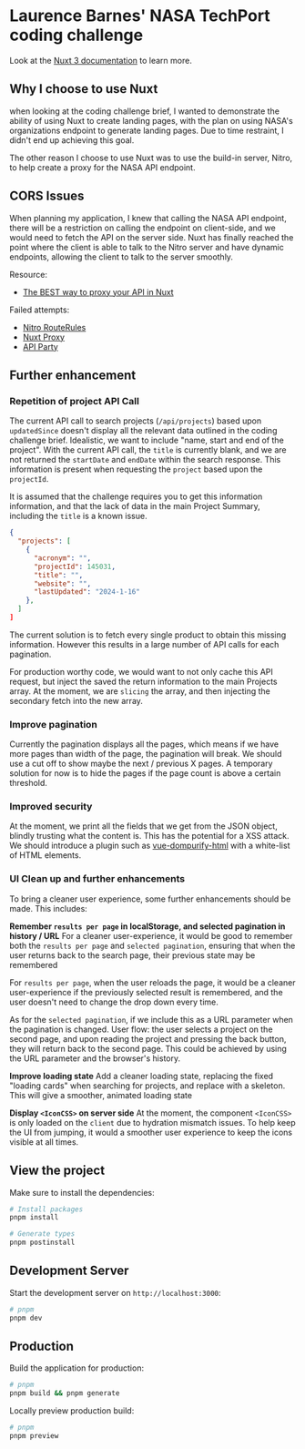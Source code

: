 # Laurence Barnes' NASA TechPort coding challenge

Look at the [Nuxt 3 documentation](https://nuxt.com/docs/getting-started/introduction) to learn more.

## Why I choose to use Nuxt

when looking at the coding challenge brief, I wanted to demonstrate the ability of using Nuxt to create landing pages, with the plan on using NASA's organizations endpoint to generate landing pages. Due to time restraint, I didn't end up achieving this goal.

The other reason I choose to use Nuxt was to use the build-in server, Nitro, to help create a proxy for the NASA API endpoint.

## CORS Issues

When planning my application, I knew that calling the NASA API endpoint, there will be a restriction on calling the endpoint on client-side, and we would need to fetch the API on the server side. Nuxt has finally reached the point where the client is able to talk to the Nitro server and have dynamic endpoints, allowing the client to talk to the server smoothly.

Resource:

- [The BEST way to proxy your API in Nuxt](https://www.youtube.com/watch?v=J4E5uYz5AY8)

Failed attempts:

- [Nitro RouteRules](https://nitro.unjs.io/config#routerules)
- [Nuxt Proxy](https://github.com/wobsoriano/nuxt-proxy)
- [API Party](https://nuxt.com/modules/api-party)

## Further enhancement

### Repetition of project API Call

The current API call to search projects (`/api/projects`) based upon `updatedSince` doesn't display all the relevant data outlined in the coding challenge brief. Idealistic, we want to include "name, start and end of the project". With the current API call, the `title` is currently blank, and we are not returned the `startDate` and `endDate` within the search response. This information is present when requesting the `project` based upon the `projectId`.

It is assumed that the challenge requires you to get this information information, and that the lack of data in the main Project Summary, including the `title` is a known issue.

```json
{
  "projects": [
    {
      "acronym": "",
      "projectId": 145031,
      "title": "",
      "website": "",
      "lastUpdated": "2024-1-16"
    },
  ]
]
```

The current solution is to fetch every single product to obtain this missing information. However this results in a large number of API calls for each pagination.

For production worthy code, we would want to not only cache this API request, but inject the saved the return information to the main Projects array. At the moment, we are `slicing` the array, and then injecting the secondary fetch into the new array.

### Improve pagination

Currently the pagination displays all the pages, which means if we have more pages than width of the page, the pagination will break. We should use a cut off to show maybe the next / previous X pages. A temporary solution for now is to hide the pages if the page count is above a certain threshold.

### Improved security

At the moment, we print all the fields that we get from the JSON object, blindly trusting what the content is. This has the potential for a XSS attack. We should introduce a plugin such as [vue-dompurify-html](https://github.com/LeSuisse/vue-dompurify-html/) with a white-list of HTML elements.

### UI Clean up and further enhancements

To bring a cleaner user experience, some further enhancements should be made. This includes:

**Remember `results per page` in localStorage, and selected pagination in history / URL**
For a cleaner user-experience, it would be good to remember both the `results per page` and `selected pagination`, ensuring that when the user returns back to the search page, their previous state may be remembered

For `results per page`, when the user reloads the page, it would be a cleaner user-experience if the previously selected result is remembered, and the user doesn't need to change the drop down every time.

As for the `selected pagination`, if we include this as a URL parameter when the pagination is changed. User flow: the user selects a project on the second page, and upon reading the project and pressing the back button, they will return back to the second page. This could be achieved by using the URL parameter and the browser's history.

**Improve loading state**
Add a cleaner loading state, replacing the fixed "loading cards" when searching for projects, and replace with a skeleton. This will give a smoother, animated loading state

**Display `<IconCSS>` on server side**
At the moment, the component `<IconCSS>` is only loaded on the `client` due to hydration mismatch issues. To help keep the UI from jumping, it would a smoother user experience to keep the icons visible at all times.

## View the project

Make sure to install the dependencies:

```bash
# Install packages
pnpm install

# Generate types
pnpm postinstall
```

## Development Server

Start the development server on `http://localhost:3000`:

```bash
# pnpm
pnpm dev
```

## Production

Build the application for production:

```bash
# pnpm
pnpm build && pnpm generate
```

Locally preview production build:

```bash
# pnpm
pnpm preview
```
